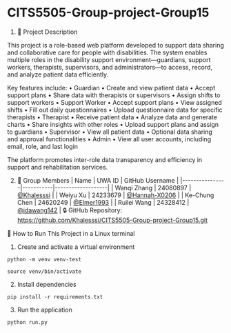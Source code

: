 # CITS5505-Group-project-Group15 

1. 📌 Project Description

This project is a role-based web platform developed to support data sharing and collaborative care for people with disabilities. The system enables multiple roles in the disability support environment—guardians, support workers, therapists, supervisors, and administrators—to access, record, and analyze patient data efficiently.

Key features include:
•	Guardian
	•	Create and view patient data
	•	Accept support plans
	•	Share data with therapists or supervisors
	•	Assign shifts to support workers
•	Support Worker
	•	Accept support plans
	•	View assigned shifts
	•	Fill out daily questionnaires
	•	Upload questionnaire data for specific therapists
•	Therapist 
	•	Receive patient data
	•	Analyze data and generate charts
	•	Share insights with other roles
	•	Upload support plans and assign to guardians
•	Supervisor
	•	View all patient data
	•	Optional data sharing and approval functionalities
•	Admin
	•	View all user accounts, including email, role, and last login

The platform promotes inter-role data transparency and efficiency in support and rehabilitation services.

2. 👥 Group Members
| Name           | UWA ID    | GitHub Username   |
|----------------|-----------|-------------------|
| Wanqi Zhang    | 24080897  | [@Khalesssi](https://github.com/Khalesssi) |
| Weiyu Xu       | 24233679  | [@Hannah-X0206](https://github.com/Hannah-X0206) |
| Ke-Chung Chen  | 24620249  | [@Elmer1993](https://github.com/Elmer1993) |
| Ruilei Wang    | 24328412  | [@idawang142](https://github.com/idawang142) |
🔒 GitHub Repository: https://github.com/Khalesssi/CITS5505-Group-project-Group15.git


🚀 How to Run This Project in a Linux terminal

1. Create and activate a virtual environment

`python -m venv venv-test`

`source venv/bin/activate`      

2. Install dependencies

`pip install -r requirements.txt`

3. Run the application

`python run.py`
